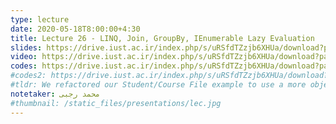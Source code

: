 ```yaml
---
type: lecture
date: 2020-05-18T8:00:00+4:30
title: Lecture 26 - LINQ, Join, GroupBy, IEnumerable Lazy Evaluation
slides: https://drive.iust.ac.ir/index.php/s/uRSfdTZzjb6XHUa/download?path=%2FSlides&files=S26.pdf
video: https://drive.iust.ac.ir/index.php/s/uRSfdTZzjb6XHUa/download?path=%2FVideos&files=S26.mp4
codes: https://drive.iust.ac.ir/index.php/s/uRSfdTZzjb6XHUa/download?path=%2FCodes&files=S26.zip
#codes2: https://drive.iust.ac.ir/index.php/s/uRSfdTZzjb6XHUa/download?path=%2FCodes&files=lab2.zip
#tldr: We refactored our Student/Course File example to use a more object oriented design and approach. We also introduced static functions and variables.
notetaker: محمد رجبی
#thumbnail: /static_files/presentations/lec.jpg
---
```

